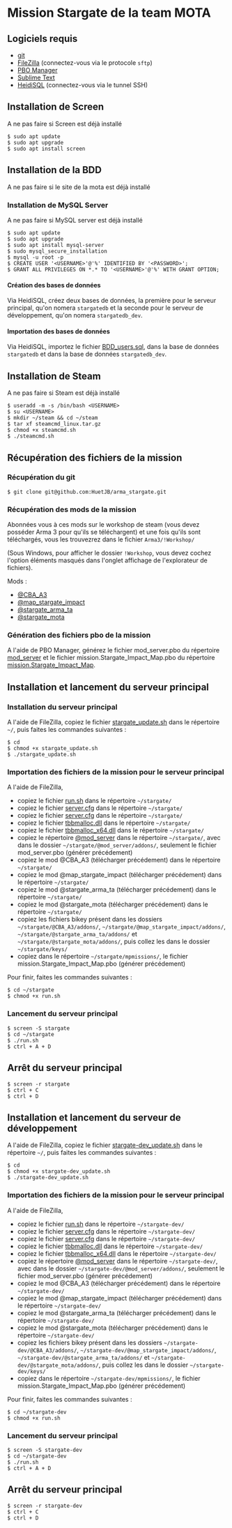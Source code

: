 # Mission Stargate de la team MOTA

## Logiciels requis

- [git](https://git-scm.com/downloads)
- [FileZilla](https://filezilla-project.org/download.php?type=client) (connectez-vous via le protocole ```sftp```) 
- [PBO Manager](https://www.armaholic.com/page.php?id=16369)
- [Sublime Text](https://www.sublimetext.com/3)
- [HeidiSQL](https://www.heidisql.com/download.php) (connectez-vous via le tunnel SSH)

## Installation de Screen

A ne pas faire si Screen est déjà installé

```
$ sudo apt update
$ sudo apt upgrade
$ sudo apt install screen
```

## Installation de la BDD

A ne pas faire si le site de la mota est déjà installé

### Installation de MySQL Server 

A ne pas faire si MySQL server est déjà installé

```
$ sudo apt update
$ sudo apt upgrade
$ sudo apt install mysql-server
$ sudo mysql_secure_installation
$ mysql -u root -p
$ CREATE USER '<USERNAME>'@'%' IDENTIFIED BY '<PASSWORD>';
$ GRANT ALL PRIVILEGES ON *.* TO '<USERNAME>'@'%' WITH GRANT OPTION;
```

#### Création des bases de données

Via HeidiSQL, créez deux bases de données, la première pour le serveur principal, qu'on nomera ```stargatedb``` et la seconde pour le serveur de développement, qu'on nomera ```stargatedb_dev```.

#### Importation des bases de données

Via HeidiSQL, importez le fichier [BDD_users.sql](autre/BDD.sql), dans la base de données ```stargatedb``` et dans la base de données ```stargatedb_dev```.

## Installation de Steam

A ne pas faire si Steam est déjà installé

```
$ useradd -m -s /bin/bash <USERNAME>
$ su <USERNAME>
$ mkdir ~/steam && cd ~/steam
$ tar xf steamcmd_linux.tar.gz
$ chmod +x steamcmd.sh
$ ./steamcmd.sh
```

## Récupération des fichiers de la mission

### Récupération du git

```
$ git clone git@github.com:HuetJB/arma_stargate.git
```

### Récupération des mods de la mission

Abonnées vous à ces mods sur le workshop de steam (vous devez posséder Arma 3 pour qu'ils se téléchargent) et une fois qu'ils sont téléchargés, vous les trouvezrez dans le fichier ```Arma3/!Workshop/``` 

(Sous Windows, pour afficher le dossier ```!Workshop```, vous devez cochez l'option éléments masqués dans l'onglet affichage de l'explorateur de fichiers).

Mods :
- [@CBA_A3](https://steamcommunity.com/sharedfiles/filedetails/?id=450814997&searchtext=cba)
- [@map_stargate_impact](https://steamcommunity.com/sharedfiles/filedetails/?id=2128300311)
- [@stargate_arma_ta](https://steamcommunity.com/sharedfiles/filedetails/?id=2129566387)
- [@stargate_mota](https://steamcommunity.com/sharedfiles/filedetails/?id=2322349802)

### Génération des fichiers pbo de la mission

A l'aide de PBO Manager, générez le fichier mod_server.pbo du répertoire [mod_server](@mod_server/addons/mod_server) et le fichier mission.Stargate_Impact_Map.pbo du répertoire [mission.Stargate_Impact_Map](mission.Stargate_Impact_Map).

## Installation et lancement du serveur principal

### Installation du serveur principal

A l'aide de FileZilla, copiez le fichier [stargate_update.sh](autre/main/stargate_update.sh) dans le répertoire ```~/```, puis faites les commandes suivantes :

```
$ cd
$ chmod +x stargate_update.sh
$ ./stargate_update.sh
```

### Importation des fichiers de la mission pour le serveur principal

A l'aide de FileZilla, 
- copiez le fichier [run.sh](autre/main/run.sh) dans le répertoire ```~/stargate/```
- copiez le fichier [server.cfg](autre/main/server.cfg) dans le répertoire ```~/stargate/```
- copiez le fichier [server.cfg](autre/basic.cfg) dans le répertoire ```~/stargate/```
- copiez le fichier [tbbmalloc.dll](autre/tbbmalloc.dll) dans le répertoire ```~/stargate/```
- copiez le fichier [tbbmalloc_x64.dll](autre/tbbmalloc_x64.dll) dans le répertoire ```~/stargate/```
- copiez le répertoire [@mod_server](@mod_server/) dans le répertoire ```~/stargate/```, avec dans le dossier ```~/stargate/@mod_server/addons/```, seulement le fichier mod_server.pbo (générer précédement)
- copiez le mod @CBA_A3 (télécharger précédement) dans le répertoire ```~/stargate/```
- copiez le mod @map_stargate_impact (télécharger précédement) dans le répertoire ```~/stargate/```
- copiez le mod @stargate_arma_ta (télécharger précédement) dans le répertoire ```~/stargate/```
- copiez le mod @stargate_mota (télécharger précédement) dans le répertoire ```~/stargate/```
- copiez les fichiers bikey présent dans les dossiers ```~/stargate/@CBA_A3/addons/```, ```~/stargate/@map_stargate_impact/addons/```, ```~/stargate/@stargate_arma_ta/addons/``` et ```~/stargate/@stargate_mota/addons/```, puis collez les dans le dossier ```~/stargate/keys/```
- copiez dans le répertoire ```~/stargate/mpmissions/```, le fichier mission.Stargate_Impact_Map.pbo (générer précédement)

Pour finir, faites les commandes suivantes :

```
$ cd ~/stargate
$ chmod +x run.sh
```

### Lancement du serveur principal

```
$ screen -S stargate
$ cd ~/stargate
$ ./run.sh
$ ctrl + A + D
```

## Arrêt du serveur principal

```
$ screen -r stargate
$ ctrl + C
$ ctrl + D
```

## Installation et lancement du serveur de développement

A l'aide de FileZilla, copiez le fichier [stargate-dev_update.sh](autre/dev/stargate-dev_update.sh) dans le répertoire ```~/```, puis faites les commandes suivantes :

```
$ cd
$ chmod +x stargate-dev_update.sh
$ ./stargate-dev_update.sh
```

### Importation des fichiers de la mission pour le serveur principal

A l'aide de FileZilla, 
- copiez le fichier [run.sh](autre/dev/run.sh) dans le répertoire ```~/stargate-dev/```
- copiez le fichier [server.cfg](autre/dev/server.cfg) dans le répertoire ```~/stargate-dev/```
- copiez le fichier [server.cfg](autre/basic.cfg) dans le répertoire ```~/stargate-dev/```
- copiez le fichier [tbbmalloc.dll](autre/tbbmalloc.dll) dans le répertoire ```~/stargate-dev/```
- copiez le fichier [tbbmalloc_x64.dll](autre/tbbmalloc_x64.dll) dans le répertoire ```~/stargate-dev/```
- copiez le répertoire [@mod_server](@mod_server/) dans le répertoire ```~/stargate-dev/```, avec dans le dossier ```~/stargate-dev/@mod_server/addons/```, seulement le fichier mod_server.pbo (générer précédement)
- copiez le mod @CBA_A3 (télécharger précédement) dans le répertoire ```~/stargate-dev/```
- copiez le mod @map_stargate_impact (télécharger précédement) dans le répertoire ```~/stargate-dev/```
- copiez le mod @stargate_arma_ta (télécharger précédement) dans le répertoire ```~/stargate-dev/```
- copiez le mod @stargate_mota (télécharger précédement) dans le répertoire ```~/stargate-dev/```
- copiez les fichiers bikey présent dans les dossiers ```~/stargate-dev/@CBA_A3/addons/```, ```~/stargate-dev/@map_stargate_impact/addons/```, ```~/stargate-dev/@stargate_arma_ta/addons/``` et ```~/stargate-dev/@stargate_mota/addons/```, puis collez les dans le dossier ```~/stargate-dev/keys/```
- copiez dans le répertoire ```~/stargate-dev/mpmissions/```, le fichier mission.Stargate_Impact_Map.pbo (générer précédement)

Pour finir, faites les commandes suivantes :

```
$ cd ~/stargate-dev
$ chmod +x run.sh
```

### Lancement du serveur principal

```
$ screen -S stargate-dev
$ cd ~/stargate-dev
$ ./run.sh
$ ctrl + A + D
```

## Arrêt du serveur principal

```
$ screen -r stargate-dev
$ ctrl + C
$ ctrl + D
```
